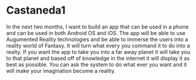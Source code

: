 # Castaneda1

In the next two months, I want to build an app that can be used in a phone and can be used in both Android OS and iOS. The app will be able to use Augumented Reality technologies and be able to immerse the users into a reality world of Fantasy. It will turn what every you command it to do into a reaity. If you want the app to take you into a far away planet it will take you to that planet and based off of knowledge in the internet it will display it as best as possible. You can ask the system to do what ever you want and it will make your imagination become a reality.